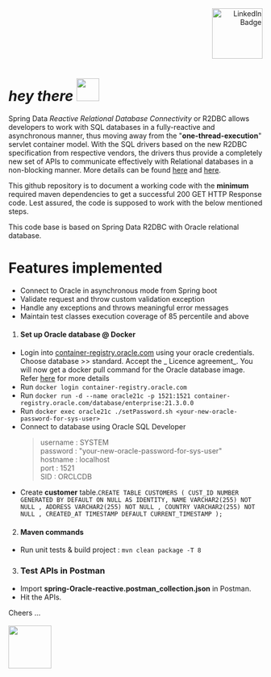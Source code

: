 <div id="badges" align="right">
  <a href="www.linkedin.com/in/ajay-vasudevan">
      <img src="https://img.shields.io/badge/LinkedIn-blue?logo=linkedin&logoColor=white&style=plastic" width="100" alt="LinkedIn Badge"/>
  </a>
</div>
<h1 align="left">
  <i>hey there</i>
  <img src="https://media.giphy.com/media/w1OBpBd7kJqHrJnJ13/giphy.gif" width="45"/>
</h1>

Spring Data _Reactive Relational Database Connectivity_ or R2DBC allows developers to work with SQL databases in a
fully-reactive and asynchronous manner, thus moving away from the "**one-thread-execution**" servlet container model.
With the SQL drivers based on the new R2DBC specification from respective vendors, the drivers thus provide a
completely new set of APIs to communicate effectively with Relational databases in a non-blocking manner. More details
can be found [here](https://spring.io/projects/spring-data-r2dbc#overview) and [here](https://r2dbc.io).

This github repository is to document a working code with the **minimum** required maven dependencies to get a
successful 200 GET
HTTP Response code. Lest assured, the code is supposed to work with the below mentioned steps.

This code base is based on Spring Data R2DBC with Oracle relational database.

# Features implemented

* Connect to Oracle in asynchronous mode from Spring boot
* Validate request and throw custom validation exception
* Handle any exceptions and throws meaningful error messages
* Maintain test classes execution coverage of 85 percentile and above

1. #### Set up Oracle database @ Docker

* Login into [container-registry.oracle.com]() using your oracle credentials. Choose database >> standard. Accept the _
  Licence agreement_. You will now get a docker pull command for the Oracle database image.
  Refer [here](https://seanstacey.org/deploying-an-oracle-database-19c-as-a-docker-container/2020/09/) for more details
* Run `docker login container-registry.oracle.com`
* Run `docker run -d --name oracle21c -p 1521:1521 container-registry.oracle.com/database/enterprise:21.3.0.0`
* Run `docker exec oracle21c ./setPassword.sh <your-new-oracle-password-for-sys-user>`
* Connect to database using Oracle SQL Developer <br/>
  > username : SYSTEM <br/>
  password : "your-new-oracle-password-for-sys-user" <br/>
  hostname : localhost  <br/>
  port : 1521  <br/>
  SID : ORCLCDB
* Create **customer** table.`CREATE TABLE CUSTOMERS
  (
  CUST_ID NUMBER GENERATED BY DEFAULT ON NULL AS IDENTITY,
  NAME VARCHAR2(255) NOT NULL ,
  ADDRESS VARCHAR2(255) NOT NULL ,
  COUNTRY VARCHAR2(255) NOT NULL ,
  CREATED_AT TIMESTAMP DEFAULT CURRENT_TIMESTAMP
  );`

2. #### Maven commands

* Run unit tests & build project : `mvn clean package -T 8`

3. ### Test APIs in Postman

* Import **spring-Oracle-reactive.postman_collection.json** in Postman.
* Hit the APIs.

Cheers ...
<br/><br/><img src="https://media.giphy.com/media/1BhVFK6ejcQV86UtHl/giphy.gif" width="85"/>



